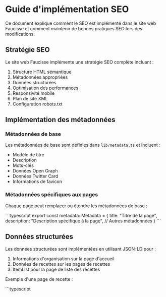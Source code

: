 # Guide d'implémentation SEO

Ce document explique comment le SEO est implémenté dans le site web Faucisse et comment maintenir de bonnes pratiques SEO lors des modifications.

## Stratégie SEO

Le site web Faucisse implémente une stratégie SEO complète incluant :

1. Structure HTML sémantique
2. Métadonnées appropriées
3. Données structurées
4. Optimisation des performances
5. Responsivité mobile
6. Plan de site XML
7. Configuration robots.txt

## Implémentation des métadonnées

### Métadonnées de base

Les métadonnées de base sont définies dans `lib/metadata.ts` et incluent :

- Modèle de titre
- Description
- Mots-clés
- Données Open Graph
- Données Twitter Card
- Informations de favicon

### Métadonnées spécifiques aux pages

Chaque page peut remplacer ou étendre les métadonnées de base :

\`\`\`typescript
export const metadata: Metadata = {
  title: "Titre de la page",
  description: "Description spécifique à la page",
  // Autres métadonnées
}
\`\`\`

## Données structurées

Les données structurées sont implémentées en utilisant JSON-LD pour :

1. Informations d'organisation sur la page d'accueil
2. Données de recettes sur les pages de recettes
3. ItemList pour la page de liste des recettes

Exemple d'une page de recette :

\`\`\`typescript
<Script
  id="schema-recipe"
  type="application/ld+json"
  dangerouslySetInnerHTML={{
    __html: JSON.stringify({
      "@context": "https://schema.org",
      "@type": "Recipe",
      name: recipe.title,
      // Autres données de recette
    }),
  }}
/>
\`\`\`

## Plan de site XML

Le plan de site est situé à `public/sitemap.xml` et inclut :

- Page d'accueil
- Page manifeste
- Page de liste des recettes
- Pages individuelles de recettes

Lors de l'ajout de nouvelles pages, mettez à jour le plan de site en conséquence.

## Robots.txt

Le fichier robots.txt est situé à `public/robots.txt` et permet à tous les crawlers d'accéder à toutes les pages.

## Analyse du trafic

Le site utilise Google Analytics (GA4) pour suivre et analyser le trafic des utilisateurs :

- Le code de suivi est implémenté dans `app/layout.tsx` en utilisant le composant `Script` de Next.js
- L'ID de mesure est `G-45RSBY4E1L`
- Le script est chargé avec la stratégie `afterInteractive` pour optimiser les performances

Pour accéder aux données d'analyse :
1. Connectez-vous à [Google Analytics](https://analytics.google.com/)
2. Sélectionnez la propriété "Faucisse"
3. Consultez les rapports dans le tableau de bord

### Respect de la vie privée

Assurez-vous que la politique de confidentialité du site mentionne l'utilisation de Google Analytics et explique comment les utilisateurs peuvent désactiver le suivi s'ils le souhaitent.

## Optimisation des images

Les images sont optimisées en utilisant le composant Image de Next.js avec :

- Texte `alt` approprié
- Dimensionnement responsive avec l'attribut `sizes`
- Chargement prioritaire pour les images above-the-fold

## Considérations de performance

Une bonne performance est essentielle pour le SEO. Le site implémente :

- Chargement efficace des polices
- Images optimisées
- JavaScript minimal
- CSS efficace avec Tailwind

## Liste de vérification SEO pour le nouveau contenu

Lors de l'ajout de nouveau contenu :

1. Ajouter des métadonnées appropriées
2. Utiliser du HTML sémantique
3. Inclure des données structurées le cas échéant
4. Optimiser les images
5. Mettre à jour le plan de site si vous ajoutez de nouvelles pages
6. Assurer une bonne performance
7. Tester la responsivité mobile
